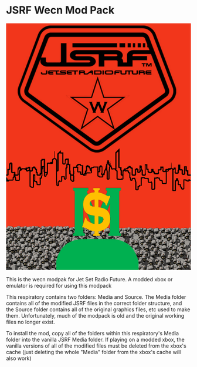 # JSRF Wecn Mod Pack

![Look at cover.png](./cover.png)

This is the wecn modpak for Jet Set Radio Future. A modded xbox or emulator is required for using this modpack

This respiratory contains two folders: Media and Source. The Media folder contains all of the modified JSRF files in the correct folder structure, and the Source folder contains all of the original graphics files, etc used to make them. Unfortunately, much of the modpack is old and the original working files no longer exist.

To install the mod, copy all of the folders within this respiratory's Media folder into the vanilla JSRF Media folder. If playing on a modded xbox, the vanilla versions of all of the modified files must be deleted from the xbox's cache (just deleting the whole "Media" folder from the xbox's cache will also work)
